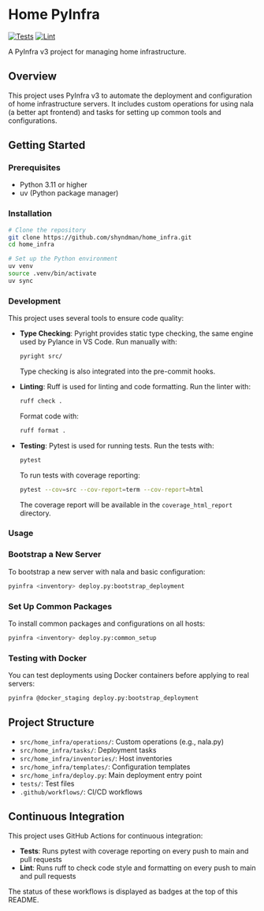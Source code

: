 # Home PyInfra

[![Tests](https://github.com/shyndman/home_infra/actions/workflows/tests.yml/badge.svg)](https://github.com/shyndman/home_infra/actions/workflows/tests.yml)
[![Lint](https://github.com/shyndman/home_infra/actions/workflows/lint.yml/badge.svg)](https://github.com/shyndman/home_infra/actions/workflows/lint.yml)

A PyInfra v3 project for managing home infrastructure.

## Overview

This project uses PyInfra v3 to automate the deployment and configuration of home infrastructure servers. It includes custom operations for using nala (a better apt frontend) and tasks for setting up common tools and configurations.

## Getting Started

### Prerequisites

- Python 3.11 or higher
- uv (Python package manager)

### Installation

```bash
# Clone the repository
git clone https://github.com/shyndman/home_infra.git
cd home_infra

# Set up the Python environment
uv venv
source .venv/bin/activate
uv sync
```

### Development

This project uses several tools to ensure code quality:

- **Type Checking**: Pyright provides static type checking, the same engine used by Pylance in VS Code. Run manually with:
  ```bash
  pyright src/
  ```
  Type checking is also integrated into the pre-commit hooks.

- **Linting**: Ruff is used for linting and code formatting. Run the linter with:
  ```bash
  ruff check .
  ```

  Format code with:
  ```bash
  ruff format .
  ```

- **Testing**: Pytest is used for running tests. Run the tests with:
  ```bash
  pytest
  ```

  To run tests with coverage reporting:
  ```bash
  pytest --cov=src --cov-report=term --cov-report=html
  ```

  The coverage report will be available in the `coverage_html_report` directory.

### Usage

### Bootstrap a New Server

To bootstrap a new server with nala and basic configuration:

```bash
pyinfra <inventory> deploy.py:bootstrap_deployment
```

### Set Up Common Packages

To install common packages and configurations on all hosts:

```bash
pyinfra <inventory> deploy.py:common_setup
```

### Testing with Docker

You can test deployments using Docker containers before applying to real servers:

```bash
pyinfra @docker_staging deploy.py:bootstrap_deployment
```

## Project Structure

- `src/home_infra/operations/`: Custom operations (e.g., nala.py)
- `src/home_infra/tasks/`: Deployment tasks
- `src/home_infra/inventories/`: Host inventories
- `src/home_infra/templates/`: Configuration templates
- `src/home_infra/deploy.py`: Main deployment entry point
- `tests/`: Test files
- `.github/workflows/`: CI/CD workflows

## Continuous Integration

This project uses GitHub Actions for continuous integration:

- **Tests**: Runs pytest with coverage reporting on every push to main and pull requests
- **Lint**: Runs ruff to check code style and formatting on every push to main and pull requests

The status of these workflows is displayed as badges at the top of this README.
